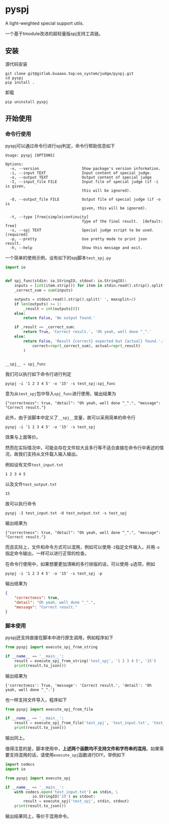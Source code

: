 # pyspj 

A light-weighted special support utils.

一个基于tmodule改进的超轻量版spj支持工具链。

## 安装

源代码安装

```shell
git clone git@gitlab.buaaoo.top:oo_system/judge/pyspj.git
cd pyspj
pip install .
```

卸载

```shell
pip uninstall pyspj
```

## 开始使用

### 命令行使用

pyspj可以通过命令行进行spj判定，命令行帮助信息如下

```
Usage: pyspj [OPTIONS]

Options:
  -v, --version                   Show package's version information.
  -i, --input TEXT                Input content of special judge.
  -o, --output TEXT               Output content of special judge
  -I, --input_file FILE           Input file of special judge (if -i is given,
                                  this will be ignored).

  -O, --output_file FILE          Output file of special judge (if -o is
                                  given, this will be ignored).

  -t, --type [free|simple|continuity]
                                  Type of the final result.  [default: free]
  -s, --spj TEXT                  Special judge script to be used.  [required]
  -p, --pretty                    Use pretty mode to print json result.
  -h, --help                      Show this message and exit.
```

一个简单的使用示例，设有如下的spj脚本`test_spj.py`

```python
import io


def spj_func(stdin: io.StringIO, stdout: io.StringIO):
    inputs = [int(item.strip()) for item in stdin.read().strip().split(' ') if item]
    _correct_sum = sum(inputs)

    outputs = stdout.read().strip().split(' ', maxsplit=2)
    if len(outputs) >= 1:
        _result = int(outputs[0])
    else:
        return False, 'No output found.'

    if _result == _correct_sum:
        return True, 'Correct result.', 'Oh yeah, well done ^_^.'
    else:
        return False, 'Result {correct} expected but {actual} found.'.format(
            correct=repr(_correct_sum), actual=repr(_result)
        )


__spj__ = spj_func

```

我们可以执行如下命令行进行判定

```shell
pyspj -i '1 2 3 4 5' -o '15' -s test_spj:spj_func
```

意为从`test_spj`包中导入`spj_func`进行使用，输出结果为

```
{"correctness": true, "detail": "Oh yeah, well done ^_^.", "message": "Correct result."}
```

此外，由于该脚本中定义了`__spj__`变量，故可以采用简单的命令行

```shell
pyspj -i '1 2 3 4 5' -o '15' -s test_spj
```

效果与上面等价。

然而在实际情况中，可能会存在文件较大且多行等不适合直接在命令行中表述的情况，故我们支持从文件载入输入输出。

例如设有文件`test_input.txt`

```
1 2 3 4 5
```

以及文件`test_output.txt`

```
15
```

故可以执行命令

```shell
pyspj -I test_input.txt -O test_output.txt -s test_spj
```

输出结果为

```
{"correctness": true, "detail": "Oh yeah, well done ^_^.", "message": "Correct result."}
```

而且实际上，文件和命令方式可以混用，例如可以使用`-I`指定文件输入，并用`-o`指定命令输出，一样可以进行正常的检查。

在命令行使用中，如果想要更加清晰的多行排版的话，可以使用`-p`选项，例如

```shell
pyspj -i '1 2 3 4 5' -o '15' -s test_spj -p
```

输出结果为

```json
{
    "correctness": true,
    "detail": "Oh yeah, well done ^_^.",
    "message": "Correct result."
}
```



### 脚本使用

pyspj还支持直接在脚本中进行原生调用，例如程序如下

```python
from pyspj import execute_spj_from_string

if __name__ == '__main__':
    result = execute_spj_from_string('test_spj', '1 2 3 4 5', '15')
    print(result.to_json())

```

输出结果为

```
{'correctness': True, 'message': 'Correct result.', 'detail': 'Oh yeah, well done ^_^.'}
```

也一样支持文件导入，程序如下

```python
from pyspj import execute_spj_from_file

if __name__ == '__main__':
    result = execute_spj_from_file('test_spj', 'test_input.txt', 'test_output.txt')
    print(result.to_json())

```

输出同上。

值得注意的是，脚本使用中，**上述两个函数均不支持文件和字符串的混用**。如果需要支持混用的话，请使用`execute_spj`函数进行DIY。举例如下

```python
import codecs
import io

from pyspj import execute_spj

if __name__ == '__main__':
    with codecs.open('test_input.txt') as stdin, \
            io.StringIO('15') as stdout:
        result = execute_spj('test_spj', stdin, stdout)
    print(result.to_json())

```

输出结果同上，等价于混用命令。


